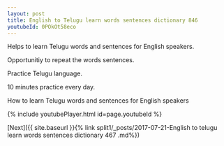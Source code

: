 ```yaml
---
layout: post
title: English to Telugu learn words sentences dictionary 846 
youtubeId: 0POkOt58eco
---
```

 
 
Helps to learn Telugu words and sentences for English speakers.

Opportunitiy to repeat the words sentences. 

Practice Telugu language. 
 
10 minutes practice every day. 
 
How to learn Telugu words and sentences for English speakers 
 
{% include youtubePlayer.html id=page.youtubeId %}
 
 
[Next]({{ site.baseurl }}{% link  split1/_posts/2017-07-21-English to telugu learn words sentences dictionary 467 .md%})
 
